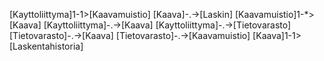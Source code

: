 [Kayttoliittyma]1-1>[Kaavamuistio]
[Kaava]-.->[Laskin]
[Kaavamuistio]1-*>[Kaava]
[Kayttoliittyma]-.->[Kaava]
[Kayttoliittyma]-.->[Tietovarasto]
[Tietovarasto]-.->[Kaava]
[Tietovarasto]-.->[Kaavamuistio]
[Kaava]1-1>[Laskentahistoria]